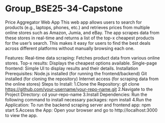# Group_BSE25-34-Capstone
Price Aggregator Web App
This web app allows users to search for products (e.g., laptops, phones, etc.) and retrieves prices from multiple online stores such as Amazon, Jumia, and eBay. The app scrapes data from these stores in real-time and returns a list of the top-x cheapest products for the user’s search. This makes it easy for users to find the best deals across different platforms without manually browsing each one.

Features:
Real-time data scraping: Fetches product data from various online stores.
Top-x results: Displays the cheapest options available.
Single-page frontend: Simple UI to display results and their details.
Installation
Prerequisites:
Node.js installed (for running the frontend/backend)
Git installed (for cloning the repository)
Internet access (for scraping data from the online stores)
Steps to Install:
1.Clone the Repository:
    git clone https://github.com/your-username/your-repo-name.git
2.Navigate to the Project Directory:
    cd your-repo-name
3.Install Dependencies: Run the following command to install necessary packages:
    npm install
4.Run the Application: To run the backend scraping server and frontend app:
    npm start
5.Access the App: Open your browser and go to http://localhost:3000 to view the app.